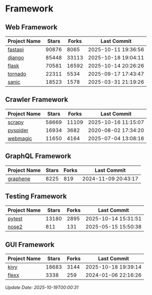 # Framework

## Web Framework
| Project Name | Stars | Forks | Last Commit |
| ------------ | ----- | ----- | ----------- |
| [fastapi](https://github.com/fastapi/fastapi) | 90876 | 8065 | 2025-10-11 19:36:56 |
| [django](https://github.com/django/django) | 85448 | 33113 | 2025-10-18 19:04:11 |
| [flask](https://github.com/pallets/flask) | 70581 | 16592 | 2025-10-14 20:26:26 |
| [tornado](https://github.com/tornadoweb/tornado) | 22311 | 5534 | 2025-09-17 17:43:47 |
| [sanic](https://github.com/sanic-org/sanic) | 18523 | 1578 | 2025-03-31 21:19:26 |

## Crawler Framework
| Project Name | Stars | Forks | Last Commit |
| ------------ | ----- | ----- | ----------- |
| [scrapy](https://github.com/scrapy/scrapy) | 58669 | 11109 | 2025-10-16 11:15:07 |
| [pyspider](https://github.com/binux/pyspider) | 16934 | 3682 | 2020-08-02 17:34:20 |
| [webmagic](https://github.com/code4craft/webmagic) | 11650 | 4164 | 2025-07-04 13:08:16 |

## GraphQL Framework
| Project Name | Stars | Forks | Last Commit |
| ------------ | ----- | ----- | ----------- |
| [graphene](https://github.com/graphql-python/graphene) | 8225 | 819 | 2024-11-09 20:43:17 |

## Testing Framework
| Project Name | Stars | Forks | Last Commit |
| ------------ | ----- | ----- | ----------- |
| [pytest](https://github.com/pytest-dev/pytest) | 13180 | 2895 | 2025-10-14 15:31:51 |
| [nose2](https://github.com/nose-devs/nose2) | 811 | 131 | 2025-05-15 15:50:38 |

## GUI Framework
| Project Name | Stars | Forks | Last Commit |
| ------------ | ----- | ----- | ----------- |
| [kivy](https://github.com/kivy/kivy) | 18683 | 3144 | 2025-10-18 19:39:14 |
| [flexx](https://github.com/flexxui/flexx) | 3338 | 259 | 2024-01-06 22:16:26 |

*Update Date: 2025-10-19T00:00:31*